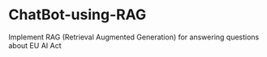 # ChatBot-using-RAG
Implement RAG (Retrieval Augmented Generation) for answering questions about EU AI Act
